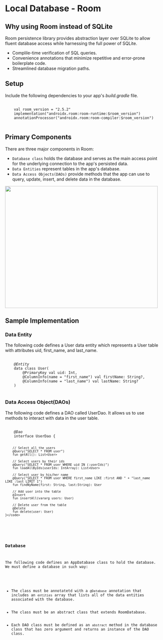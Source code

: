 <h1>Local Database - Room</h1>

<h2>Why using Room instead of SQLite</h2>
<p>Room persistence library provides abstraction layer over SQLite to allow fluent database access while harnessing the full power of SQLite.</p>
<ul>
  <li>Complile-time verification of SQL queries.</li>
  <li>Convenience annotations that minimize repetitive and error-prone boilerplate code.</li>
  <li>Streamlined database migration paths.</li>
</ul>

<h2>Setup</h2>
<p>Include the following dependencies to your app's <i>build.gradle</i> file.</p>
<pre>
  <code>
    val room_version = "2.5.2"
    implementation("androidx.room:room-runtime:$room_version")
    annotationProcessor("androidx.room:room-compiler:$room_version")
  </code>
</pre>

<h2>Primary Components</h2>
<p>There are three major components in Room:</p>
<ul>
  <li><code>Database class</code> holds the database and serves as the main access point for the underlying connection to the app's persisted data.</li>
  <li><code>Data Entities</code> represent tables in the app's database.</li>
  <li><code>Data Access Objects(DAOs)</code> provide methods that the app can use to query, update, insert, and delete data in the database.</li>
</ul>
<img src="https://developer.android.com/static/images/training/data-storage/room_architecture.png" width="500" height="400">

<h2>Sample Implementation</h2>
<h3>Data Entity</h3>
<p>The following code defines a User data entity which represents a User table with attributes uid, first_name, and last_name.</p>
<pre>
  <code>
    <var>@Entity</var>
    data class User(
        @PrimaryKey val uid: Int,
        @ColumnInfo(name = "first_name") val firstName: String?,
        @ColumnInfo(name = "last_name") val lastName: String?
    )
  </code>
</pre>
<h3>Data Access Object(DAOs)</h3>
<p>The following code defines a DAO called UserDao. It allows us to use methods to interact with data in the user table. </p>
<pre>
  <code>
    <var>@Dao</var>
    interface UserDao {
    
        // Select all the users
        @Query("SELECT * FROM user")
        fun getAll(): List<User>

        // Select users by their ids
        @Query("SELECT * FROM user WHERE uid IN (:userIds)")
        fun loadAllByIds(userIds: IntArray): List<User>

        // Select user by his/her name
        @Query("SELECT * FROM user WHERE first_name LIKE :first AND " + "last_name LIKE :last LIMIT 1")
        fun findNyName(first: String, last:String): User

        // Add user into the table
        @Insert
        fun insertAll(vararg users: User)

        // Delete user from the table
        @Delete 
        fun delete(user: User)
    }</code>
</pre>

<h3>Database</h3>
<p>The following code defines an AppDatabase class to hold the database. We must define a database in such way:</p>
<ul>
  <li>The class must be annotatetd with a <code>@Database</code> annotation that includes an <code>entities</code> array that lists all of the data entities associated with the database.</li>
  <li>The class must be an abstract class that extends RoomDatabase.</li>
  <li>Each DAO class must be defined as an <code>abstract</code> method in the database class that has zero argument and returns an instance of the DAO class.</li>
</ul>

